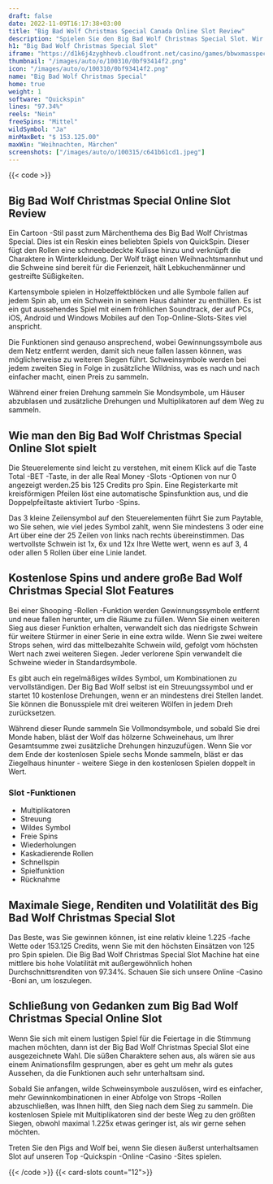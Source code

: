 ```yaml
---
draft: false
date: 2022-11-09T16:17:38+03:00
title: "Big Bad Wolf Christmas Special Canada Online Slot Review"
description: "Spielen Sie den Big Bad Wolf Christmas Special Slot. Wir haben eine vollständige Überprüfung der Funktionen, des Gameplays und dessen, wo Sie die besten Casino -Boni finden können."
h1: "Big Bad Wolf Christmas Special Slot"
iframe: "https://d1k6j4zyghhevb.cloudfront.net/casino/games/bbwxmasspecial/index.html?gameid=bbwxmasspecial&channel=web&moneymode=fun&partnerid=1&lang=en_EN"
thumbnail: "/images/auto/o/100310/0bf93414f2.png"
icon: "/images/auto/o/100310/0bf93414f2.png"
name: "Big Bad Wolf Christmas Special"
home: true
weight: 1
software: "Quickspin"
lines: "97.34%"
reels: "Nein"
freeSpins: "Mittel"
wildSymbol: "Ja"
minMaxBet: "$ 153.125.00"
maxWin: "Weihnachten, Märchen"
screenshots: ["/images/auto/o/100315/c641b61cd1.jpeg"]
---
```


{{< code >}}<h2>Big Bad Wolf Christmas Special Online Slot Review</h2><p>Ein Cartoon -Stil passt zum Märchenthema des Big Bad Wolf Christmas Special. Dies ist ein Reskin eines beliebten Spiels von QuickSpin. Dieser fügt den Rollen eine schneebedeckte Kulisse hinzu und verknüpft die Charaktere in Winterkleidung. Der Wolf trägt einen Weihnachtsmannhut und die Schweine sind bereit für die Ferienzeit, hält Lebkuchenmänner und gestreifte Süßigkeiten.</p><p>Kartensymbole spielen in Holzeffektblöcken und alle Symbole fallen auf jedem Spin ab, um ein Schwein in seinem Haus dahinter zu enthüllen. Es ist ein gut aussehendes Spiel mit einem fröhlichen Soundtrack, der auf PCs, iOS, Android und Windows Mobiles auf den Top-Online-Slots-Sites viel anspricht.</p><p>Die Funktionen sind genauso ansprechend, wobei Gewinnungssymbole aus dem Netz entfernt werden, damit sich neue fallen lassen können, was möglicherweise zu weiteren Siegen führt. Schweinsymbole werden bei jedem zweiten Sieg in Folge in zusätzliche Wildniss, was es nach und nach einfacher macht, einen Preis zu sammeln.</p><p>Während einer freien Drehung sammeln Sie Mondsymbole, um Häuser abzublasen und zusätzliche Drehungen und Multiplikatoren auf dem Weg zu sammeln.</p><h2>Wie man den Big Bad Wolf Christmas Special Online Slot spielt</h2><p>Die Steuerelemente sind leicht zu verstehen, mit einem Klick auf die Taste Total -BET -Taste, in der alle Real Money -Slots -Optionen von nur 0 angezeigt werden.25 bis 125 Credits pro Spin. Eine Registerkarte mit kreisförmigen Pfeilen löst eine automatische Spinsfunktion aus, und die Doppelpfeiltaste aktiviert Turbo -Spins.</p><p>Das 3 kleine Zeilensymbol auf den Steuerelementen führt Sie zum Paytable, wo Sie sehen, wie viel jedes Symbol zahlt, wenn Sie mindestens 3 oder eine Art über eine der 25 Zeilen von links nach rechts übereinstimmen. Das wertvollste Schwein ist 1x, 6x und 12x Ihre Wette wert, wenn es auf 3, 4 oder allen 5 Rollen über eine Linie landet.</p><h2>Kostenlose Spins und andere große Bad Wolf Christmas Special Slot Features</h2><p>Bei einer Shooping -Rollen -Funktion werden Gewinnungssymbole entfernt und neue fallen herunter, um die Räume zu füllen. Wenn Sie einen weiteren Sieg aus dieser Funktion erhalten, verwandelt sich das niedrigste Schwein für weitere Stürmer in einer Serie in eine extra wilde. Wenn Sie zwei weitere Strops sehen, wird das mittelbezahlte Schwein wild, gefolgt vom höchsten Wert nach zwei weiteren Siegen. Jeder verlorene Spin verwandelt die Schweine wieder in Standardsymbole.</p><p>Es gibt auch ein regelmäßiges wildes Symbol, um Kombinationen zu vervollständigen. Der Big Bad Wolf selbst ist ein Streuungssymbol und er startet 10 kostenlose Drehungen, wenn er an mindestens drei Stellen landet. Sie können die Bonusspiele mit drei weiteren Wölfen in jedem Dreh zurücksetzen.</p><p>Während dieser Runde sammeln Sie Vollmondsymbole, und sobald Sie drei Monde haben, bläst der Wolf das hölzerne Schweinehaus, um Ihrer Gesamtsumme zwei zusätzliche Drehungen hinzuzufügen. Wenn Sie vor dem Ende der kostenlosen Spiele sechs Monde sammeln, bläst er das Ziegelhaus hinunter - weitere Siege in den kostenlosen Spielen doppelt in Wert.</p><h3>
Slot -Funktionen</h3><ul>
<li></span>
Multiplikatoren</li>
<li></span>
Streuung</li>
<li></span>
Wildes Symbol</li>
<li></span>
Freie Spins</li>
<li></span>
Wiederholungen</li>
<li></span>
Kaskadierende Rollen</li>
<li></span>
Schnellspin</li>
<li></span>
Spielfunktion</li>
<li></span>
Rücknahme</li></ul><h2>Maximale Siege, Renditen und Volatilität des Big Bad Wolf Christmas Special Slot</h2><p>Das Beste, was Sie gewinnen können, ist eine relativ kleine 1.225 -fache Wette oder 153.125 Credits, wenn Sie mit den höchsten Einsätzen von 125 pro Spin spielen. Die Big Bad Wolf Christmas Special Slot Machine hat eine mittlere bis hohe Volatilität mit außergewöhnlich hohen Durchschnittsrenditen von 97.34%. Schauen Sie sich unsere Online -Casino -Boni an, um loszulegen.</p><h2>Schließung von Gedanken zum Big Bad Wolf Christmas Special Online Slot</h2><p>Wenn Sie sich mit einem lustigen Spiel für die Feiertage in die Stimmung machen möchten, dann ist der Big Bad Wolf Christmas Special Slot eine ausgezeichnete Wahl. Die süßen Charaktere sehen aus, als wären sie aus einem Animationsfilm gesprungen, aber es geht um mehr als gutes Aussehen, da die Funktionen auch sehr unterhaltsam sind.</p><p>Sobald Sie anfangen, wilde Schweinsymbole auszulösen, wird es einfacher, mehr Gewinnkombinationen in einer Abfolge von Strops -Rollen abzuschließen, was Ihnen hilft, den Sieg nach dem Sieg zu sammeln. Die kostenlosen Spiele mit Multiplikatoren sind der beste Weg zu den größten Siegen, obwohl maximal 1.225x etwas geringer ist, als wir gerne sehen möchten.</p><p>Treten Sie den Pigs and Wolf bei, wenn Sie diesen äußerst unterhaltsamen Slot auf unseren Top -Quickspin -Online -Casino -Sites spielen.</p>{{< /code >}}
{{< card-slots count="12">}}